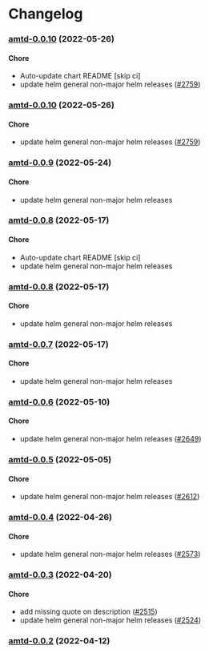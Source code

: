 # Changelog<br>


<a name="amtd-0.0.10"></a>
### [amtd-0.0.10](https://github.com/truecharts/apps/compare/amtd-0.0.9...amtd-0.0.10) (2022-05-26)

#### Chore

* Auto-update chart README [skip ci]
* update helm general non-major helm releases ([#2759](https://github.com/truecharts/apps/issues/2759))



<a name="amtd-0.0.10"></a>
### [amtd-0.0.10](https://github.com/truecharts/apps/compare/amtd-0.0.9...amtd-0.0.10) (2022-05-26)

#### Chore

* update helm general non-major helm releases ([#2759](https://github.com/truecharts/apps/issues/2759))



<a name="amtd-0.0.9"></a>
### [amtd-0.0.9](https://github.com/truecharts/apps/compare/amtd-0.0.8...amtd-0.0.9) (2022-05-24)

#### Chore

* update helm general non-major helm releases



<a name="amtd-0.0.8"></a>
### [amtd-0.0.8](https://github.com/truecharts/apps/compare/amtd-0.0.7...amtd-0.0.8) (2022-05-17)

#### Chore

* Auto-update chart README [skip ci]
* update helm general non-major helm releases



<a name="amtd-0.0.8"></a>
### [amtd-0.0.8](https://github.com/truecharts/apps/compare/amtd-0.0.7...amtd-0.0.8) (2022-05-17)

#### Chore

* update helm general non-major helm releases



<a name="amtd-0.0.7"></a>
### [amtd-0.0.7](https://github.com/truecharts/apps/compare/amtd-0.0.6...amtd-0.0.7) (2022-05-17)

#### Chore

* update helm general non-major helm releases



<a name="amtd-0.0.6"></a>
### [amtd-0.0.6](https://github.com/truecharts/apps/compare/amtd-0.0.5...amtd-0.0.6) (2022-05-10)

#### Chore

* update helm general non-major helm releases ([#2649](https://github.com/truecharts/apps/issues/2649))



<a name="amtd-0.0.5"></a>
### [amtd-0.0.5](https://github.com/truecharts/apps/compare/amtd-0.0.4...amtd-0.0.5) (2022-05-05)

#### Chore

* update helm general non-major helm releases ([#2612](https://github.com/truecharts/apps/issues/2612))



<a name="amtd-0.0.4"></a>
### [amtd-0.0.4](https://github.com/truecharts/apps/compare/amtd-0.0.3...amtd-0.0.4) (2022-04-26)

#### Chore

* update helm general non-major helm releases ([#2573](https://github.com/truecharts/apps/issues/2573))



<a name="amtd-0.0.3"></a>
### [amtd-0.0.3](https://github.com/truecharts/apps/compare/amtd-0.0.2...amtd-0.0.3) (2022-04-20)

#### Chore

* add missing quote on description ([#2515](https://github.com/truecharts/apps/issues/2515))
* update helm general non-major helm releases ([#2524](https://github.com/truecharts/apps/issues/2524))



<a name="amtd-0.0.2"></a>
### [amtd-0.0.2](https://github.com/truecharts/apps/compare/amtd-0.0.1...amtd-0.0.2) (2022-04-12)

